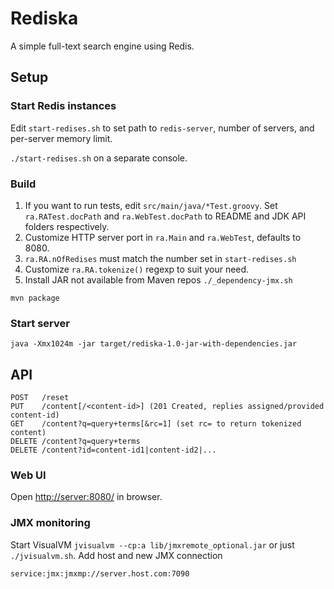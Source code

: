 # Rediska

A simple full-text search engine using Redis.

## Setup

### Start Redis instances

Edit `start-redises.sh` to set path to `redis-server`, number of servers, and per-server memory limit.

`./start-redises.sh` on a separate console.

### Build

1. If you want to run tests, edit `src/main/java/*Test.groovy`. Set `ra.RATest.docPath` and `ra.WebTest.docPath` to README
and JDK API folders respectively.
2. Customize HTTP server port in `ra.Main` and `ra.WebTest`, defaults to 8080.
3. `ra.RA.nOfRedises` must match the number set in `start-redises.sh`
4. Customize `ra.RA.tokenize()` regexp to suit your need.
5. Install JAR not available from Maven repos `./_dependency-jmx.sh`

`mvn package`

### Start server

`java -Xmx1024m -jar target/rediska-1.0-jar-with-dependencies.jar`

## API
```
POST   /reset
PUT    /content[/<content-id>] (201 Created, replies assigned/provided content-id)
GET    /content?q=query+terms[&rc=1] (set rc= to return tokenized content)
DELETE /content?q=query+terms
DELETE /content?id=content-id1|content-id2|...
```

### Web UI
Open [http://server:8080/][1] in browser.

### JMX monitoring
Start VisualVM `jvisualvm --cp:a lib/jmxremote_optional.jar` or just `./jvisualvm.sh`. Add host and new JMX connection

`service:jmx:jmxmp://server.host.com:7090`

[1]: http://localhost:8080

